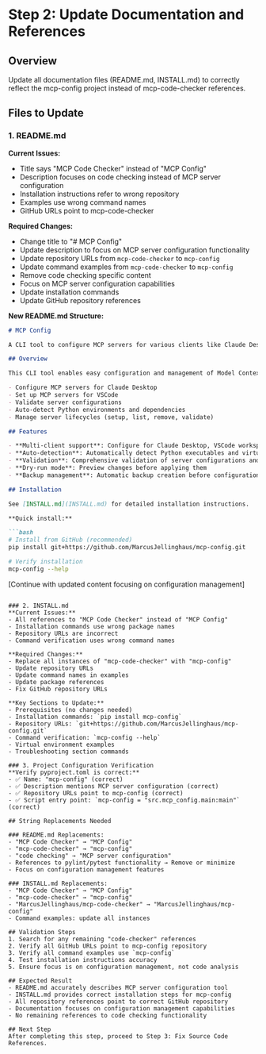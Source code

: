 # Step 2: Update Documentation and References

## Overview
Update all documentation files (README.md, INSTALL.md) to correctly reflect the mcp-config project instead of mcp-code-checker references.

## Files to Update

### 1. README.md
**Current Issues:**
- Title says "MCP Code Checker" instead of "MCP Config"
- Description focuses on code checking instead of MCP server configuration
- Installation instructions refer to wrong repository
- Examples use wrong command names
- GitHub URLs point to mcp-code-checker

**Required Changes:**
- Change title to "# MCP Config"
- Update description to focus on MCP server configuration functionality
- Update repository URLs from `mcp-code-checker` to `mcp-config`
- Update command examples from `mcp-code-checker` to `mcp-config`
- Remove code checking specific content
- Focus on MCP server configuration capabilities
- Update installation commands
- Update GitHub repository references

**New README.md Structure:**
```markdown
# MCP Config

A CLI tool to configure MCP servers for various clients like Claude Desktop and VSCode.

## Overview

This CLI tool enables easy configuration and management of Model Context Protocol (MCP) servers across different AI clients. With mcp-config, you can:

- Configure MCP servers for Claude Desktop
- Set up MCP servers for VSCode 
- Validate server configurations
- Auto-detect Python environments and dependencies
- Manage server lifecycles (setup, list, remove, validate)

## Features

- **Multi-client support**: Configure for Claude Desktop, VSCode workspace, and VSCode user profiles
- **Auto-detection**: Automatically detect Python executables and virtual environments
- **Validation**: Comprehensive validation of server configurations and requirements  
- **Dry-run mode**: Preview changes before applying them
- **Backup management**: Automatic backup creation before configuration changes

## Installation

See [INSTALL.md](INSTALL.md) for detailed installation instructions.

**Quick install:**

```bash
# Install from GitHub (recommended)
pip install git+https://github.com/MarcusJellinghaus/mcp-config.git

# Verify installation
mcp-config --help
```

[Continue with updated content focusing on configuration management]
```

### 2. INSTALL.md
**Current Issues:**
- All references to "MCP Code Checker" instead of "MCP Config"
- Installation commands use wrong package names
- Repository URLs are incorrect
- Command verification uses wrong command names

**Required Changes:**
- Replace all instances of "mcp-code-checker" with "mcp-config"
- Update repository URLs
- Update command names in examples
- Update package references
- Fix GitHub repository URLs

**Key Sections to Update:**
- Prerequisites (no changes needed)
- Installation commands: `pip install mcp-config`
- Repository URLs: `git+https://github.com/MarcusJellinghaus/mcp-config.git`
- Command verification: `mcp-config --help`
- Virtual environment examples
- Troubleshooting section commands

### 3. Project Configuration Verification
**Verify pyproject.toml is correct:**
- ✅ Name: "mcp-config" (correct)
- ✅ Description mentions MCP server configuration (correct)
- ✅ Repository URLs point to mcp-config (correct)
- ✅ Script entry point: `mcp-config = "src.mcp_config.main:main"` (correct)

## String Replacements Needed

### README.md Replacements:
- "MCP Code Checker" → "MCP Config"
- "mcp-code-checker" → "mcp-config"
- "code checking" → "MCP server configuration"
- References to pylint/pytest functionality → Remove or minimize
- Focus on configuration management features

### INSTALL.md Replacements:
- "MCP Code Checker" → "MCP Config"  
- "mcp-code-checker" → "mcp-config"
- "MarcusJellinghaus/mcp-code-checker" → "MarcusJellinghaus/mcp-config"
- Command examples: update all instances

## Validation Steps
1. Search for any remaining "code-checker" references
2. Verify all GitHub URLs point to mcp-config repository
3. Verify all command examples use `mcp-config`
4. Test installation instructions accuracy
5. Ensure focus is on configuration management, not code analysis

## Expected Result
- README.md accurately describes MCP server configuration tool
- INSTALL.md provides correct installation steps for mcp-config
- All repository references point to correct GitHub repository
- Documentation focuses on configuration management capabilities
- No remaining references to code checking functionality

## Next Step
After completing this step, proceed to Step 3: Fix Source Code References.
